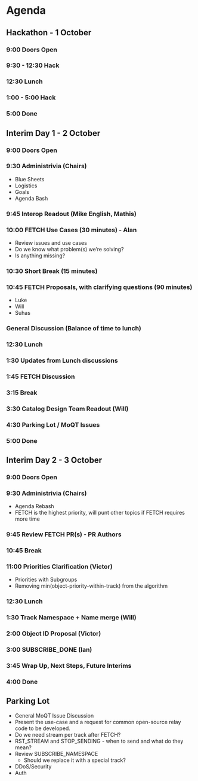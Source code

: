 
# Agenda

## Hackathon - 1 October

### 9:00 Doors Open

### 9:30 - 12:30 Hack
### 12:30 Lunch
### 1:00 - 5:00 Hack
### 5:00 Done

## Interim Day 1 - 2 October

### 9:00 Doors Open

### 9:30 Administrivia (Chairs)
* Blue Sheets
* Logistics
* Goals
* Agenda Bash

### 9:45 Interop Readout (Mike English, Mathis)

### 10:00 FETCH Use Cases (30 minutes) - Alan
* Review issues and use cases
* Do we know what problem(s) we’re solving?
* Is anything missing?

### 10:30 Short Break (15 minutes)

### 10:45 FETCH Proposals, with clarifying questions (90 minutes)
* Luke
* Will
* Suhas

### General Discussion (Balance of time to lunch)

### 12:30 Lunch

### 1:30 Updates from Lunch discussions

### 1:45 FETCH Discussion

### 3:15 Break

### 3:30 Catalog Design Team Readout (Will)

### 4:30 Parking Lot / MoQT Issues

### 5:00 Done

## Interim Day 2 - 3 October

### 9:00 Doors Open

### 9:30 Administrivia (Chairs)
* Agenda Rebash
* FETCH is the highest priority, will punt other topics if FETCH requires more time

### 9:45 Review FETCH PR(s) - PR Authors

### 10:45 Break

### 11:00 Priorities Clarification (Victor)
* Priorities with Subgroups
* Removing min(object-priority-within-track) from the algorithm

### 12:30 Lunch

### 1:30 Track Namespace + Name merge (Will)

### 2:00 Object ID Proposal (Victor)

### 3:00 SUBSCRIBE_DONE (Ian)

### 3:45 Wrap Up, Next Steps, Future Interims

### 4:00 Done

## Parking Lot
* General MoQT Issue Discussion
* Present the use-case and a request for common open-source relay code to be developed.
* Do we need stream per track after FETCH?
* RST_STREAM and STOP_SENDING - when to send and what do they mean?
* Review SUBSCRIBE_NAMESPACE
  * Should we replace it with a special track?
* DDoS/Security
* Auth
